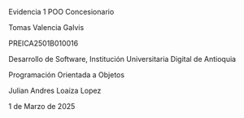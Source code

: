 Evidencia 1 POO Concesionario

Tomas Valencia Galvis 

PREICA2501B010016

Desarrollo de Software, Institución Universitaria Digital de Antioquia


Programación Orientada a Objetos


Julian Andres Loaiza Lopez


1 de Marzo de 2025

